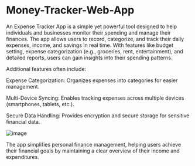 # Money-Tracker-Web-App

An Expense Tracker App is a simple yet powerful tool designed to help individuals and businesses monitor their spending and manage their finances. The app allows users to record, categorize, and track their daily expenses, income, and savings in real time. With features like budget setting, expense categorization (e.g., groceries, rent, entertainment), and detailed reports, users can gain insights into their spending patterns.

Additional features often include:

Expense Categorization: Organizes expenses into categories for easier management.

Multi-Device Syncing: Enables tracking expenses across multiple devices (smartphones, tablets, etc.).

Secure Data Handling: Provides encryption and secure storage for sensitive financial data.




![image](https://github.com/lalbahadursahani/Money-Tracker-Web-App/assets/165926620/9fc95847-9bf8-4c8a-96c8-d1dc5aedb2e9)

The app simplifies personal finance management, helping users achieve their financial goals by maintaining a clear overview of their income and expenditures.




